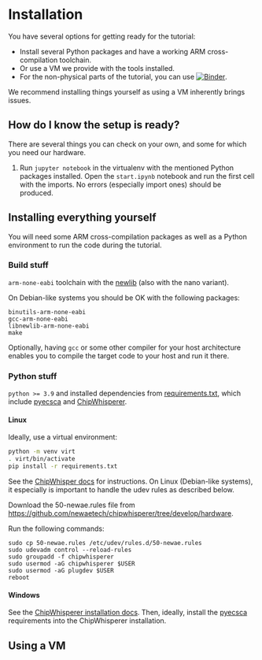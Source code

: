 # Installation

You have several options for getting ready for the tutorial:
 - Install several Python packages and have a working ARM
   cross-compilation toolchain.
 - Or use a VM we provide with the tools installed.
 - For the non-physical parts of the tutorial, you can use [![Binder](https://mybinder.org/badge_logo.svg)](https://mybinder.org/v2/gh/J08nY/pyecsca-tutorial-croatia2024/HEAD).

We recommend installing things yourself as using a VM inherently brings
issues.

## How do I know the setup is ready?

There are several things you can check on your own, and some for which you need our hardware.

1. Run `jupyter notebook` in the virtualenv with the mentioned Python packages installed. Open the
   `start.ipynb` notebook and run the first cell with the imports. No errors (especially import ones)
   should be produced.


## Installing everything yourself

You will need some ARM cross-compilation packages as well as a Python
environment to run the code during the tutorial.

### Build stuff

`arm-none-eabi` toolchain with the [newlib](https://sourceware.org/newlib/) (also with the nano variant).

On Debian-like systems you should be OK with the following packages:

    binutils-arm-none-eabi
    gcc-arm-none-eabi
    libnewlib-arm-none-eabi
    make

Optionally, having `gcc` or some other compiler for your host architecture enables you to compile the
target code to your host and run it there.

### Python stuff

`python >= 3.9` and installed dependencies from [requirements.txt](/requirements.txt), which
include [pyecsca](https://neuromancer.sk/pyecsca/) and [ChipWhisperer](https://github.com/newaetech/chipwhisperer).

#### Linux

Ideally, use a virtual environment:
```bash
python -m venv virt
. virt/bin/activate
pip install -r requirements.txt
```

See the [ChipWhisper docs](https://chipwhisperer.readthedocs.io/en/latest/linux-install.html) for instructions.
On Linux (Debian-like systems), it especially is important to handle the udev rules as described below.

Download the 50-newae.rules file from https://github.com/newaetech/chipwhisperer/tree/develop/hardware.

Run the following commands: 

    sudo cp 50-newae.rules /etc/udev/rules.d/50-newae.rules
    sudo udevadm control --reload-rules
    sudo groupadd -f chipwhisperer
    sudo usermod -aG chipwhisperer $USER
    sudo usermod -aG plugdev $USER
    reboot

#### Windows

See the [ChipWhisperer installation docs](https://chipwhisperer.readthedocs.io/en/latest/windows-install.html).
Then, ideally, install the [pyecsca](https://neuromancer.sk/pyecsca/) requirements into the ChipWhisperer installation.

## Using a VM

